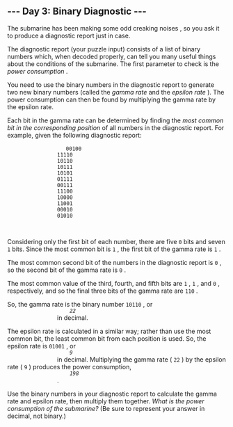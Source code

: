 <h2>--- Day 3: Binary Diagnostic ---</h2>
            <p>
                The submarine has been making some 
                <span title="Turns out oceans are heavy.">odd creaking noises</span>
                , so you ask it to produce a diagnostic report just in case.
            </p>
            <p>
                The diagnostic report (your puzzle input) consists of a list of binary numbers which, when decoded properly, can tell you many useful things about the conditions of the submarine. The first parameter to check is the 
                <em>power consumption</em>
                .
            </p>
            <p>
                You need to use the binary numbers in the diagnostic report to generate two new binary numbers (called the 
                <em>gamma rate</em>
                 and the 
                <em>epsilon rate</em>
                ). The power consumption can then be found by multiplying the gamma rate by the epsilon rate.
            </p>
            <p>
                Each bit in the gamma rate can be determined by finding the 
                <em>most common bit in the corresponding position</em>
                 of all numbers in the diagnostic report. For example, given the following diagnostic report:
            </p>
            <pre>
                <code>00100
                11110
                10110
                10111
                10101
                01111
                00111
                11100
                10000
                11001
                00010
                01010
                </code>
            </pre>
            <p>
                Considering only the first bit of each number, there are five 
                <code>0</code>
                 bits and seven 
                <code>1</code>
                 bits. Since the most common bit is 
                <code>1</code>
                , the first bit of the gamma rate is 
                <code>1</code>
                .
            </p>
            <p>
                The most common second bit of the numbers in the diagnostic report is 
                <code>0</code>
                , so the second bit of the gamma rate is 
                <code>0</code>
                .
            </p>
            <p>
                The most common value of the third, fourth, and fifth bits are 
                <code>1</code>
                , 
                <code>1</code>
                , and 
                <code>0</code>
                , respectively, and so the final three bits of the gamma rate are 
                <code>110</code>
                .
            </p>
            <p>
                So, the gamma rate is the binary number 
                <code>10110</code>
                , or 
                <code>
                    <em>22</em>
                </code>
                 in decimal.
            </p>
            <p>
                The epsilon rate is calculated in a similar way; rather than use the most common bit, the least common bit from each position is used. So, the epsilon rate is 
                <code>01001</code>
                , or 
                <code>
                    <em>9</em>
                </code>
                 in decimal. Multiplying the gamma rate (
                <code>22</code>
                ) by the epsilon rate (
                <code>9</code>
                ) produces the power consumption, 
                <code>
                    <em>198</em>
                </code>
                .
            </p>
            <p>
                Use the binary numbers in your diagnostic report to calculate the gamma rate and epsilon rate, then multiply them together. 
                <em>What is the power consumption of the submarine?</em>
                 (Be sure to represent your answer in decimal, not binary.)
            </p>